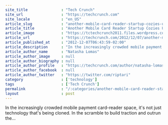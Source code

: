 ```yaml
---
site_title               : "Tech Crunch"
site_url                 : "https://techcrunch.com"
site_locale              : "en_US"
article_slug             : "another-mobile-card-reader-startup-cozies-up-to-cabbies-germanys-sumup-inks-deal-with-local-taxi-hailing-app-taxi-de"
article_title            : "Another Mobile Card Reader Startup Cozies Up To Cabbies: Germany’s SumUp Inks Deal With Local Taxi Hailing App, Taxi.de"
article_image            : "https://tctechcrunch2011.files.wordpress.com/2012/08/screen-shot-2012-08-23-at-12-17-25.png?w=272&h=400&crop=1"
article_url              : "https://techcrunch.com/2012/12/07/another-mobile-card-reader-startup-cozies-up-to-cabbies-germans-sumup-inks-deal-with-local-taxi-hailing-app-taxi-de/"
article_published_at     : "2012-12-07T06:43:59-02:00"
article_description      : "In the increasingly crowded mobile payment card-reader space, it's not just technology that's being cloned. In the scramble to build traction and outrun the..."
article_author_name      : "Natasha Lomas"
article_author_image     : null
article_author_biography : null
article_author_profile   : "https://techcrunch.com/author/natasha-lomas/"
article_author_facebook  : null
article_author_twitter   : "https://twitter.com/riptari"
category                 : ['technology']
tags                     : ['Tech Crunch']
permalink                : "/:categories/another-mobile-card-reader-startup-cozies-up-to-cabbies-germanys-sumup-inks-deal-with-local-taxi-hailing-app-taxi-de/"
layout                   : post
---
```


In the increasingly crowded mobile payment card-reader space, it's not just technology that's being cloned. In the scramble to build traction and outrun the...
